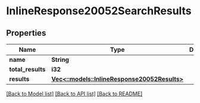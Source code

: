 # InlineResponse20052SearchResults

## Properties

Name | Type | Description | Notes
------------ | ------------- | ------------- | -------------
**name** | **String** |  | 
**total_results** | **i32** |  | 
**results** | [**Vec<::models::InlineResponse20052Results>**](inline_response_200_52_results.md) |  | [optional] 

[[Back to Model list]](../README.md#documentation-for-models) [[Back to API list]](../README.md#documentation-for-api-endpoints) [[Back to README]](../README.md)


